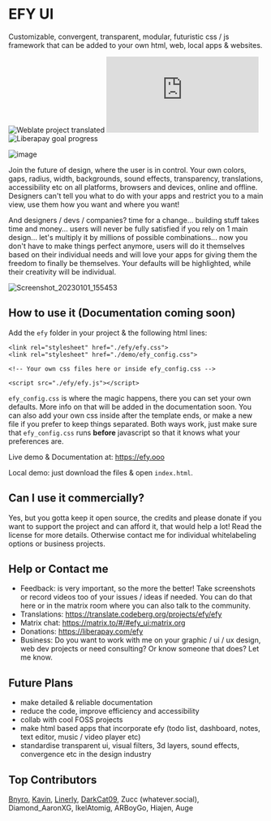 # EFY UI
Customizable, convergent, transparent, modular, futuristic css / js framework that can be added to your own html, web, local apps & websites.

![Weblate project translated](https://img.shields.io/weblate/progress/efy?color=%233399ff&server=https%3A%2F%2Ftranslate.codeberg.org)
![Matrix](https://img.shields.io/matrix/efy_ui:matrix.org?color=%2377aa00&label=matrix_users)
![Liberapay goal progress](https://img.shields.io/liberapay/goal/efy?label=donations)

![image](https://user-images.githubusercontent.com/86549690/192852125-ba861a18-a85c-4dd3-8594-7cd758888ec7.png)

Join the future of design, where the user is in control. Your own colors, gaps, radius, width, backgrounds, sound effects, transparency, translations, accessibility etc on all platforms, browsers and devices, online and offline. Designers can't tell you what to do with your apps and restrict you to a main view, use them how you want and where you want!

And designers / devs / companies? time for a change... building stuff takes time and money... users will never be fully satisfied if you rely on 1 main design... let's multiply it by millions of possible combinations... now you don't have to make things perfect anymore, users will do it themselves based on their individual needs and will love your apps for giving them the freedom to finally be themselves. Your defaults will be highlighted, while their creativity will be individual.

![Screenshot_20230101_155453](https://user-images.githubusercontent.com/86549690/211212230-6f75857b-7a95-4f2d-9b9a-b9c1b48df8b9.png)


## How to use it (Documentation coming soon)
Add the `efy` folder in your project & the following html lines:

```
<link rel="stylesheet" href="./efy/efy.css">
<link rel="stylesheet" href="./demo/efy_config.css">

<!-- Your own css files here or inside efy_config.css -->

<script src="./efy/efy.js"></script>
```

`efy_config.css` is where the magic happens, there you can set your own defaults. More info on that will be added in the documentation soon. You can also add your own css inside after the template ends, or make a new file if you prefer to keep things separated. Both ways work, just make sure that `efy_config.css` runs **before** javascript so that it knows what your preferences are.

Live demo & Documentation at: https://efy.ooo

Local demo: just download the files & open `index.html`.

## Can I use it commercially?

Yes, but you gotta keep it open source, the credits and please donate if you want to support the project and can afford it, that would help a lot! Read the license for more details. Otherwise contact me for individual whitelabeling options or business projects.

## Help or Contact me

- Feedback: is very important, so the more the better! Take screenshots or record videos too of your issues / ideas if needed. You can do that here or in the matrix room where you can also talk to the community.
- Translations: https://translate.codeberg.org/projects/efy/efy
- Matrix chat: https://matrix.to/#/#efy_ui:matrix.org
- Donations: https://liberapay.com/efy
- Business: Do you want to work with me on your graphic / ui / ux design, web dev projects or need consulting? Or know someone that does? Let me know.

## Future Plans

- make detailed & reliable documentation
- reduce the code, improve efficiency and accessibility
- collab with cool FOSS projects
- make html based apps that incorporate efy (todo list, dashboard, notes, text editor, music / video player etc)
- standardise transparent ui, visual filters, 3d layers, sound effects, convergence etc in the design industry

## Top Contributors

[Bnyro](https://github.com/Bnyro), [Kavin](https://github.com/FireMasterK), [Linerly](https://github.com/Linerly), [DarkCat09](https://github.com/DarkCat09), Zucc (whatever.social), Diamond_AaronXG, IkelAtomig, ARBoyGo, Hiajen, Auge
